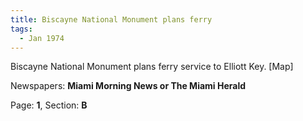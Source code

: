 ```yaml
---  
title: Biscayne National Monument plans ferry  
tags:  
  - Jan 1974  
---  
```

  
Biscayne National Monument plans ferry service to Elliott Key. [Map]  
  
Newspapers: **Miami Morning News or The Miami Herald**  
  
Page: **1**, Section: **B** 
